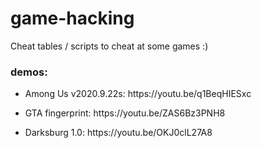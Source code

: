 # game-hacking
Cheat tables / scripts to cheat at some games :)
<div>
<h3>demos:</h3>
  <ul>
    <li>Among Us v2020.9.22s: https://youtu.be/q1BeqHIESxc </li>
  </ul>
  <ul>
    <li>GTA fingerprint: https://youtu.be/ZAS6Bz3PNH8</li>
  </ul>
  <ul>
    <li>Darksburg 1.0: https://youtu.be/OKJ0clL27A8 </li>
  </ul>

</div>
